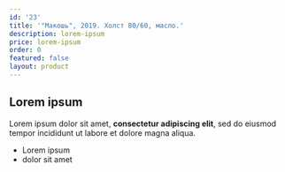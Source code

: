 ```yaml
---
id: '23'
title: '"Макошь", 2019. Холст 80/60, масло.'
description: lorem-ipsum
price: lorem-ipsum
order: 0
featured: false
layout: product
---
```

## Lorem ipsum

Lorem ipsum dolor sit amet, **consectetur adipiscing elit**, sed do eiusmod tempor incididunt ut labore et dolore magna aliqua.

- Lorem ipsum
- dolor sit amet